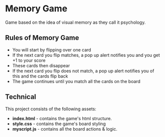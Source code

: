 # Memory Game

Game based on the idea of visual memory as they call it psychology.

## Rules of Memory Game

- You will start by flipping over one card
- If the next card you flip matches, a pop up alert notifies you and you get +1 to your score
- These cards then disappear
- If the next card you flip does not match, a pop up alert notifies you of this and the cards flip back
- The game continues until you match all the cards on the board

## Technical 
This project consists of the following assets:

- **index.html** - contains the game's html structure.
- **style.css** - contains the game's board styling
- **myscript.js** - contains all the board actions & logic.

